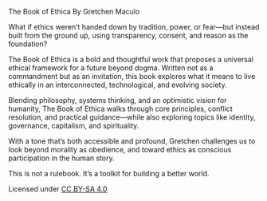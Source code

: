 The Book of Ethica
By Gretchen Maculo

What if ethics weren’t handed down by tradition, power, or fear—but instead built from the ground up, using transparency, consent, and reason as the foundation?

The Book of Ethica is a bold and thoughtful work that proposes a universal ethical framework for a future beyond dogma. Written not as a commandment but as an invitation, this book explores what it means to live ethically in an interconnected, technological, and evolving society.

Blending philosophy, systems thinking, and an optimistic vision for humanity, The Book of Ethica walks through core principles, conflict resolution, and practical guidance—while also exploring topics like identity, governance, capitalism, and spirituality.

With a tone that’s both accessible and profound, Gretchen challenges us to look beyond morality as obedience, and toward ethics as conscious participation in the human story.

This is not a rulebook.
It’s a toolkit for building a better world.

Licensed under [CC BY-SA 4.0](http://creativecommons.org/licenses/by-sa/4.0/)
